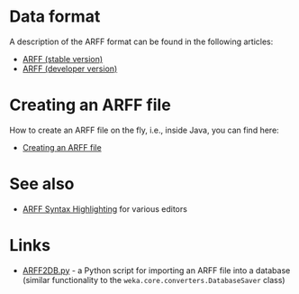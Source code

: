 # Data format
A description of the ARFF format can be found in the following articles:

* [ARFF (stable version)](arff_stable.md)
* [ARFF (developer version)](arff_developer.md)

# Creating an ARFF file
How to create an ARFF file on the fly, i.e., inside Java, you can find here:

* [Creating an ARFF file](creating_arff_file.md)

# See also
* [ARFF Syntax Highlighting](arff_syntax.md) for various editors

# Links
* [ARFF2DB.py](http://code.activestate.com/recipes/440533/) - a Python script for importing an ARFF file into a database (similar functionality to the `weka.core.converters.DatabaseSaver` class)
